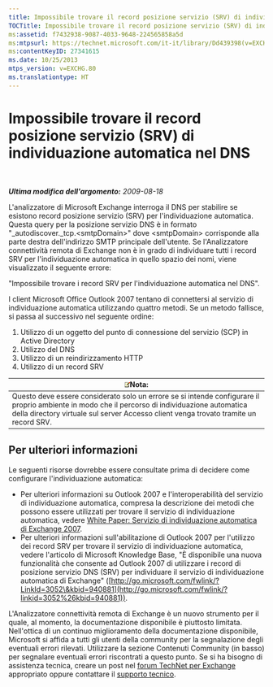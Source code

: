 ```yaml
---
title: Impossibile trovare il record posizione servizio (SRV) di individuazione automatica nel DNS
TOCTitle: Impossibile trovare il record posizione servizio (SRV) di individuazione automatica nel DNS
ms:assetid: f7432938-9087-4033-9648-224565858a5d
ms:mtpsurl: https://technet.microsoft.com/it-it/library/Dd439398(v=EXCHG.80)
ms:contentKeyID: 27341615
ms.date: 10/25/2013
mtps_version: v=EXCHG.80
ms.translationtype: HT
---
```


# Impossibile trovare il record posizione servizio (SRV) di individuazione automatica nel DNS

 

***Ultima modifica dell'argomento:** 2009-08-18*

L'analizzatore di Microsoft Exchange interroga il DNS per stabilire se esistono record posizione servizio (SRV) per l'individuazione automatica. Questa query per la posizione servizio DNS è in formato "\_autodiscover.\_tcp.\<smtpDomain\>" dove \<smtpDomain\> corrisponde alla parte destra dell'indirizzo SMTP principale dell'utente. Se l'Analizzatore connettività remota di Exchange non è in grado di individuare tutti i record SRV per l'individuazione automatica in quello spazio dei nomi, viene visualizzato il seguente errore:

"Impossibile trovare i record SRV per l'individuazione automatica nel DNS".

I client Microsoft Office Outlook 2007 tentano di connettersi al servizio di individuazione automatica utilizzando quattro metodi. Se un metodo fallisce, si passa al successivo nel seguente ordine:

1.  Utilizzo di un oggetto del punto di connessione del servizio (SCP) in Active Directory  
2.  Utilizzo del DNS  
3.  Utilizzo di un reindirizzamento HTTP  
4.  Utilizzo di un record SRV  

<table>
<thead>
<tr class="header">
<th><img src="images/Dd439361.note(EXCHG.80).gif" title="note" alt="note" />Nota:</th>
</tr>
</thead>
<tbody>
<tr class="odd">
<td>Questo deve essere considerato solo un errore se si intende configurare il proprio ambiente in modo che il percorso di individuazione automatica della directory virtuale sul server Accesso client venga trovato tramite un record SRV.</td>
</tr>
</tbody>
</table>

## Per ulteriori informazioni

Le seguenti risorse dovrebbe essere consultate prima di decidere come configurare l'individuazione automatica:

  - Per ulteriori informazioni su Outlook 2007 e l'interoperabilità del servizio di individuazione automatica, compresa la descrizione dei metodi che possono essere utilizzati per trovare il servizio di individuazione automatica, vedere [White Paper: Servizio di individuazione automatica di Exchange 2007](http://go.microsoft.com/fwlink/?linkid=85214).  
  - Per ulteriori informazioni sull'abilitazione di Outlook 2007 per l'utilizzo dei record SRV per trovare il servizio di individuazione automatica, vedere l'articolo di Microsoft Knowledge Base, "È disponibile una nuova funzionalità che consente ad Outlook 2007 di utilizzare i record di posizione servizio DNS (SRV) per individuare il servizio di individuazione automatica di Exchange" ([http://go.microsoft.com/fwlink/?LinkId=3052\&kbid=940881](http://go.microsoft.com/fwlink/?linkid=3052%26kbid=940881)).  

L'Analizzatore connettività remota di Exchange è un nuovo strumento per il quale, al momento, la documentazione disponibile è piuttosto limitata. Nell'ottica di un continuo miglioramento della documentazione disponibile, Microsoft si affida a tutti gli utenti della community per la segnalazione degli eventuali errori rilevati. Utilizzare la sezione Contenuti Community (in basso) per segnalare eventuali errori riscontrati a questo punto. Se si ha bisogno di assistenza tecnica, creare un post nel [forum TechNet per Exchange](http://go.microsoft.com/fwlink/?linkid=73420) appropriato oppure contattare il [supporto tecnico](http://go.microsoft.com/fwlink/?linkid=8158).


